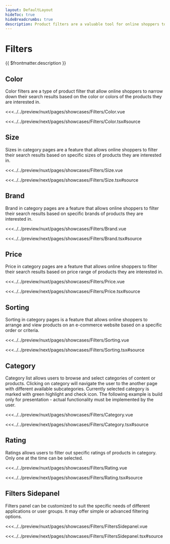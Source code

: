 ```yaml
---
layout: DefaultLayout
hideToc: true
hideBreadcrumbs: true
description: Product filters are a valuable tool for online shoppers to quickly and easily find the products they are looking for on e-commerce websites.
---
```

# Filters

{{ $frontmatter.description }}

## Color

Color filters are a type of product filter that allow online shoppers to narrow down their search results based on the color or colors of the products they are interested in.

<Showcase showcase-name="Filters/Color" style="min-height:400px">

<!-- vue -->
<<<../../preview/nuxt/pages/showcases/Filters/Color.vue
<!-- end vue -->
<!-- react -->
<<<../../preview/next/pages/showcases/Filters/Color.tsx#source
<!-- end react -->
</Showcase>

## Size

Sizes in category pages are a feature that allows online shoppers to filter their search results based on specific sizes of products they are interested in.

<Showcase showcase-name="Filters/Size" style="min-height:300px">

<!-- vue -->
<<<../../preview/nuxt/pages/showcases/Filters/Size.vue
<!-- end vue -->
<!-- react -->
<<<../../preview/next/pages/showcases/Filters/Size.tsx#source
<!-- end react -->
</Showcase>

## Brand

Brand in category pages are a feature that allows online shoppers to filter their search results based on specific brands of products they are interested in.

<Showcase showcase-name="Filters/Brand" style="min-height:300px">

<!-- vue -->
<<<../../preview/nuxt/pages/showcases/Filters/Brand.vue
<!-- end vue -->
<!-- react -->
<<<../../preview/next/pages/showcases/Filters/Brand.tsx#source
<!-- end react -->
</Showcase>

## Price

Price in category pages are a feature that allows online shoppers to filter their search results based on price range of products they are interested in.

<Showcase showcase-name="Filters/Price" style="min-height:350px">

<!-- vue -->
<<<../../preview/nuxt/pages/showcases/Filters/Price.vue
<!-- end vue -->
<!-- react -->
<<<../../preview/next/pages/showcases/Filters/Price.tsx#source
<!-- end react -->
</Showcase>

## Sorting

Sorting in category pages is a feature that allows online shoppers to arrange and view products on an e-commerce website based on a specific order or criteria.

<Showcase showcase-name="Filters/Sorting">

<!-- vue -->
<<<../../preview/nuxt/pages/showcases/Filters/Sorting.vue
<!-- end vue -->
<!-- react -->
<<<../../preview/next/pages/showcases/Filters/Sorting.tsx#source
<!-- end react -->

</Showcase>

## Category

Category list allows users to browse and select categories of content or products. Clicking on category will navigate the user to the another page with different available subcategories. Currently selected category is marked with green highlight and check icon. The following example is build only for presentation - actual functionality must be implemented by the user.

<Showcase showcase-name="Filters/Category" style="min-height:400px">

<!-- vue -->
<<<../../preview/nuxt/pages/showcases/Filters/Category.vue
<!-- end vue -->
<!-- react -->
<<<../../preview/next/pages/showcases/Filters/Category.tsx#source
<!-- end react -->

</Showcase>

## Rating

Ratings allows users to filter out specific ratings of products in category. Only one at the time can be selected.

<Showcase showcase-name="Filters/Rating" style="min-height:300px">

<!-- vue -->
<<<../../preview/nuxt/pages/showcases/Filters/Rating.vue
<!-- end vue -->
<!-- react -->
<<<../../preview/next/pages/showcases/Filters/Rating.tsx#source
<!-- end react -->

</Showcase>

## Filters Sidepanel

Filters panel can be customized to suit the specific needs of different applications or user groups. It may offer simple or advanced filtering options.

<Showcase showcase-name="Filters/FiltersSidepanel" style="min-height:1500px">

<!-- vue -->
<<<../../preview/nuxt/pages/showcases/Filters/FiltersSidepanel.vue
<!-- end vue -->
<!-- react -->
<<<../../preview/next/pages/showcases/Filters/FiltersSidepanel.tsx#source
<!-- end react -->

</Showcase>
